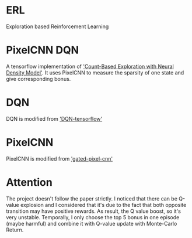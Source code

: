 # ERL
Exploration based Reinforcement Learning

# PixelCNN DQN
A tensorflow implementation of ['Count-Based Exploration with Neural Density Model'](https://arxiv.org/abs/1703.01310). It uses PixelCNN to measure the sparsity of one state and give corresponding bonus.

# DQN
DQN is modified from ['DQN-tensorflow'](https://github.com/devsisters/DQN-tensorflow)

# PixelCNN
PixelCNN is modified from ['gated-pixel-cnn'](https://github.com/jakebelew/gated-pixel-cnn)

# Attention
The project doesn't follow the paper strictly. I noticed that there can be Q-value explosion and I considered that it's due to the fact that both opposite transition may have positive rewards. As result, the Q value boost, so it's very unstable. Temporally, I only choose the top 5 bonus in one episode (maybe harmful) and combine it with Q-value update with Monte-Carlo Return.

